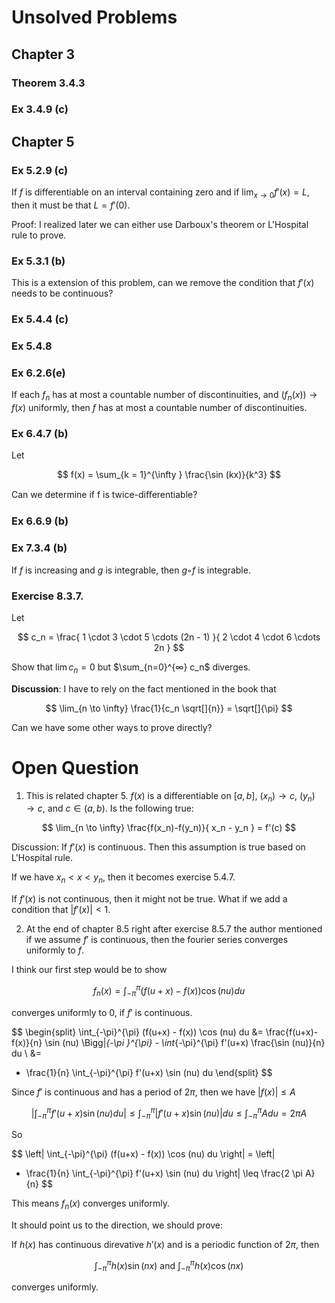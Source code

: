 
# Unsolved Problems

## Chapter 3

### Theorem 3.4.3

### Ex 3.4.9 (c)

## Chapter 5

### Ex 5.2.9 (c)

If $f$ is differentiable on an interval containing zero and if $\lim_{x \to 0} f'(x) = L$, then it must be that
$L = f'(0)$.

Proof: I realized later we can either use Darboux's theorem
or L'Hospital rule to prove.

### Ex 5.3.1 (b)

This is a extension of this problem, can we remove
the condition that $f'(x)$ needs to be continuous?

### Ex 5.4.4 (c)
### Ex 5.4.8

### Ex 6.2.6(e)

If each $f_n$ has at most a countable number of discontinuities,
and $(f_n(x)) \rightarrow f(x)$ uniformly,
then $f$ has at most a countable number of discontinuities.

### Ex 6.4.7 (b)

Let

$$ 
f(x) = \sum_{k = 1}^{\infty } \frac{\sin (kx)}{k^3} 
$$

Can we determine if f is twice-diﬀerentiable?

### Ex 6.6.9 (b)

### Ex 7.3.4 (b)

If $f$ is increasing and $g$ is integrable, then $g◦f$ is integrable.

### Exercise 8.3.7.

Let

$$ 
c_n = \frac{
1 \cdot 3 \cdot 5 \cdots (2n - 1)
}{
2 \cdot 4 \cdot 6 \cdots 2n
}
$$

Show that $\lim c_n = 0$ but $\sum_{n=0}^{∞} c_n$ diverges.

**Discussion**: I have to rely on the fact mentioned in
the book that

$$
\lim_{n \to \infty} \frac{1}{c_n \sqrt[]{n}} = \sqrt[]{\pi}
$$

Can we have some other ways to prove directly?

# Open Question

1. This is related chapter 5. $f(x)$ is a differentiable on $[a, b]$, $(x_n) \rightarrow c$,
$(y_n) \rightarrow c$, and $c \in (a,b)$.
Is the following true:

$$ 
\lim_{n \to \infty}
\frac{f(x_n)-f(y_n)}{
x_n - y_n
} = f'(c)
$$

Discussion: If $f'(x)$ is continuous. Then this
assumption is true based on L'Hospital rule.

If we have $x_n < x < y_n$, then it becomes exercise 5.4.7.

If $f'(x)$ is not continuous,
then it might not be true.
What if we add a condition that $|f'(x)| < 1$.
 
2. At the end of chapter 8.5 right after exercise 8.5.7
the author mentioned if we assume $f'$ is continuous, then the
fourier series converges uniformly to $f$.

I think our first step would be to show

$$ 
f_n(x) = \int_{-\pi}^{\pi} (f(u+x) - f(x)) \cos (nu) du
$$

converges uniformly to 0, if $f'$ is continuous.

$$
\begin{split}
\int_{-\pi}^{\pi} (f(u+x) - f(x)) \cos (nu) du
&= \frac{f(u+x)- f(x)}{n} \sin (nu) \Bigg|_{-\pi }^{\pi} -
\int_{-\pi}^{\pi} f'(u+x)  \frac{\sin (nu)}{n} du \\
&=
- \frac{1}{n} \int_{-\pi}^{\pi} f'(u+x) \sin (nu)  du
\end{split}
$$

Since $f'$ is continuous and has a period of $2 \pi$, then
we have $|f(x)| \leq A$ 

$$ 
\left| 
\int_{-\pi}^{\pi} f'(u+x) \sin (nu)  du
 \right|
\leq
\int_{-\pi}^{\pi}
\left| f'(u+x) \sin (nu) \right| du
\leq
\int_{-\pi}^{\pi}
A du = 2 \pi A
$$

So

$$
\left| 
\int_{-\pi}^{\pi} (f(u+x) - f(x)) \cos (nu) du
\right| =
\left| 
- \frac{1}{n} \int_{-\pi}^{\pi} f'(u+x) \sin (nu)  du
\right| \leq
\frac{2 \pi A}{n}
$$

This means $f_n(x)$ converges uniformly.

It should point us to the direction, we should prove:

If $h(x)$ has continuous direvative $h'(x)$ and is a periodic
function of $2 \pi$, then

$$ 
\int_{-\pi}^{\pi} h(x) \sin (nx)
\text{ and } 
\int_{-\pi}^{\pi} h(x) \cos (nx)
$$

converges uniformly.
